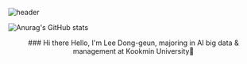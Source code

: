 ![header](https://capsule-render.vercel.app/api?type=Waving&section=header&height=250&text=Hello&fontAlignX=50&fontAlignY=45&color=gradient&fontSize=90&fontColor=ffffff&desc=It's%20Leecarrot%20GitHub)



![Anurag's GitHub stats](https://github-readme-stats.vercel.app/api?username=Leecarrot&show_icons=true&theme=radical)
<div align="center">
### Hi there Hello, I'm Lee Dong-geun, majoring in AI big data & management at Kookmin University👋
</div>
<!--
**Leecarrot/Leecarrot** is a ✨ _special_ ✨ repository because its `README.md` (this file) appears on your GitHub profile.

Here are some ideas to get you started:
- 🔭 I’m currently working on ...
- 🌱 I’m currently learning ...
- 👯 I’m looking to collaborate on ...
- 🤔 I’m looking for help with ...
- 💬 Ask me about ...
- 📫 How to reach me: ...
- 😄 Pronouns: ...
- ⚡ Fun fact: ...
-->
